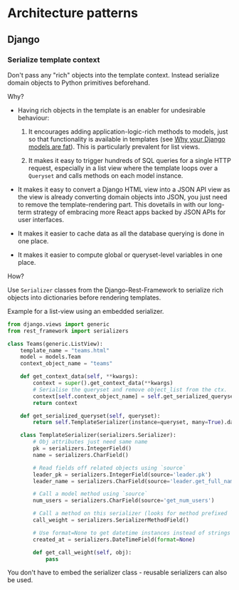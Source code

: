 # Architecture patterns

## Django

### Serialize template context

Don't pass any "rich" objects into the template context. Instead serialize
domain objects to Python primitives beforehand.

Why?

- Having rich objects in the template is an enabler for undesirable behaviour:

  1. It encourages adding application-logic-rich methods to models, just so that
     functionality is available in templates (see [Why your Django models are fat](https://codeinthehole.com/lists/why-your-models-are-fat/)). 
     This is particularly prevalent for list views.

  2. It makes it easy to trigger hundreds of SQL queries for a single HTTP
     request, especially in a list view where the template loops over a
     `Queryset` and calls methods on each model instance.

- It makes it easy to convert a Django HTML view into a JSON API view as the
  view is already converting domain objects into JSON, you just need to remove
  the template-rendering part. This dovetails in with our long-term strategy of
  embracing more React apps backed by JSON APIs for user interfaces.

- It makes it easier to cache data as all the database querying is done in one
  place.

- It makes it easier to compute global or queryset-level variables in one place.

How? 

Use `Serializer` classes from the Django-Rest-Framework to serialize rich
objects into dictionaries before rendering templates.

Example for a list-view using an embedded serializer.

```python
from django.views import generic
from rest_framework import serializers

class Teams(generic.ListView):
    template_name = "teams.html"
    model = models.Team
    context_object_name = "teams"

    def get_context_data(self, **kwargs):
        context = super().get_context_data(**kwargs)
        # Serialise the queryset and remove object_list from the ctx.
        context[self.context_object_name] = self.get_serialized_queryset(context.pop('object_list'))
        return context

    def get_serialized_queryset(self, queryset):
        return self.TemplateSerializer(instance=queryset, many=True).data

    class TemplateSerializer(serializers.Serializer):
        # Obj attributes just need same name
        pk = serializers.IntegerField()
        name = serializers.CharField()

        # Read fields off related objects using `source`
        leader_pk = serializers.IntegerField(source='leader.pk')
        leader_name = serializers.CharField(source='leader.get_full_name')

        # Call a model method using `source`
        num_users = serializers.CharField(source='get_num_users')

        # Call a method on this serializer (looks for method prefixed `get_`)
        call_weight = serializers.SerializerMethodField()

        # Use format=None to get datetime instances instead of strings
        created_at = serializers.DateTimeField(format=None)

        def get_call_weight(self, obj):
            pass
```

You don't have to embed the serializer class - reusable serializers can also be
used.
